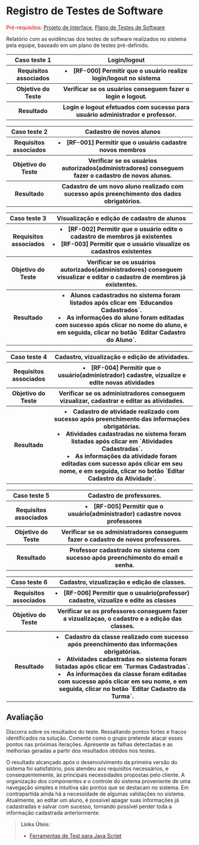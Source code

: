 # Registro de Testes de Software

<span style="color:red">Pré-requisitos: <a href="3-Projeto de Interface.md"> Projeto de Interface</a></span>, <a href="8-Plano de Testes de Software.md"> Plano de Testes de Software</a>

Relatório com as evidências dos testes de software realizados no sistema pela equipe, baseado em um plano de testes pré-definido.

<table>
  <tr>
    <th> Caso teste 1 </th>
    <th> Login/logout </th>
  </tr>
  
 <tr>
    <th> Requisitos associados </th>
    <th> 
      <li> [RF-000]	Permitir que o usuário realize login/logout no sistema</li>
   </th>
  </tr>
  
   <tr>
  <th> Objetivo do Teste </th>
   <th> Verificar se os usuários conseguem fazer o login e logout. </th>
  </tr>
  
  <tr>
  <th> Resultado </th>
   <th> Login e logout efetuados com sucesso para usuário administrador e professor. </th>
  </tr>
   
</th>
  </tr>
  </table>
  <table>
  <tr>
    <th> Caso teste 2 </th>
    <th> Cadastro de novos alunos </th>
  </tr>
  
 <tr>
    <th> Requisitos associados </th>
    <th> 
      <li> [RF-001]	Permitir que o usuário cadastre novos membros </li>
   </th>
  </tr>
  
   <tr>
  <th> Objetivo do Teste </th>
   <th> Verificar se os usuários autorizados(administradores) conseguem fazer o cadastro de novos alunos. </th>
  </tr>
  
  <tr>
  <th> Resultado </th>
   <th> Cadastro de um novo aluno realizado com sucesso após preenchimento dos dados obrigatórios. </th>
  </tr>
   
</th>
  </tr>
</table>

<table>
  <tr>
    <th> Caso teste 3 </th>
    <th> Visualização e edição de cadastro de alunos </th>
  </tr>
  
 <tr>
    <th> Requisitos associados </th>
    <th> 
      <li> [RF-002]	Permitir que o usuário edite o cadastro de membros já existentes</li>
     <li> [RF-003]	Permitir que o usuário visualize os cadastros existentes </li>
   </th>
  </tr>
  
   <tr>
  <th> Objetivo do Teste </th>
   <th> Verificar se os usuários autorizados(administradores) conseguem visualizar e editar o cadastro de membros já existentes. </th>
  </tr>
  
  <tr>
  <th> Resultado </th>
   <th> 
     <li>Alunos cadastrados no sistema foram listados após clicar em `Educandos Cadastrados`. </li>
   <li> As informações do aluno foram editadas com sucesso após clicar no nome do aluno, e em seguida, clicar no botão `Editar Cadastro do Aluno`. </li>
    </th>
  </tr>
   
</th>
  </tr>
</table>

<table>
<tr>
    <th> Caso teste 4 </th>
    <th> Cadastro, vizualização e edição de atividades. </th>
  </tr>
  
 <tr>
    <th> Requisitos associados </th>
    <th> 
     <li> [RF-004]	Permitir que o usuário(administrador) cadastre, vizualize e edite novas atividades </li>
   </th>
  </tr>
  
   <tr>
  <th> Objetivo do Teste </th>
   <th> Verificar se os administradores conseguem vizualizar, cadastrar e editar as atividades. </th>
  </tr>
  
  <tr>
  <th> Resultado </th>
    <th> 
      <li>Cadastro de atividade realizado com sucesso após preenchimento das informações obrigatórias. </li>
  <li>Atividades cadastradas no sistema foram listadas após clicar em `Atividades Cadastradas`. </li>
   <li>As informações da atividade foram editadas com sucesso após clicar em seu nome, e em seguida, clicar no botão `Editar Cadastro da Atividade`. </li>
    </th>
  </tr>
  </table>

<table>
  <tr>
    <th> Caso teste 5 </th>
    <th> Cadastro de professores. </th>
  </tr>
  
 <tr>
    <th> Requisitos associados </th>
    <th> 
     <li> [RF-005]	Permitir que o usuário(administrador) cadastre novos professores </li>
   </th>
  </tr>
  
   <tr>
  <th> Objetivo do Teste </th>
   <th> Verificar se os administradores conseguem fazer o cadastro de novos professores. </th>
  </tr>
  
  <tr>
  <th> Resultado </th>
   <th> Professor cadastrado no sistema com sucesso após preenchimento do email e senha. </th>
  </tr>
   
</th>
  </tr>
</table>

<table>
  <tr>
    <th> Caso teste 6 </th>
    <th> Cadastro, vizualização e edição de classes. </th>
  </tr>
  
 <tr>
    <th> Requisitos associados </th>
    <th> 
     <li> [RF-006]	Permitir que o usuário(professor) cadastre, vizualize e edite as classes </li>
   </th>
  </tr>
  
   <tr>
  <th> Objetivo do Teste </th>
   <th> Verificar se os professores conseguem fazer a vizualizaçao, o cadastro e a edição das classes. </th>
  </tr>
  
  <tr>
  <th> Resultado </th>
   <th> 
     <li>Cadastro da classe realizado com sucesso após preenchimento das informações obrigatórias. </li>
  <li> Atividades cadastradas no sistema foram listadas após clicar em `Turmas Cadastradas`. </li>
   <li> As informações da classe foram editadas com sucesso após clicar em seu nome, e em seguida, clicar no botão `Editar Cadastro da Turma`. </li>
    </th>
  </tr>
   
</th>
  </tr>
</table>

## Avaliação

Discorra sobre os resultados do teste. Ressaltando pontos fortes e fracos identificados na solução. Comente como o grupo pretende atacar esses pontos nas próximas iterações. Apresente as falhas detectadas e as melhorias geradas a partir dos resultados obtidos nos testes.

O resultado alcançado após o desenvolvimento da primeira versão do sistema foi satisfatório, pois atendeu aos requisitos necessários, e consequentemente, às principais necessidades propostas pelo cliente. A organização dos componentes e o controle do sistema proveniente de uma navegação simples e intuitiva são pontos que se destacam no sistema. Em contrapartida ainda há a necessidade de algumas validações no sistema. Atualmente, ao editar um aluno, é possível apagar suas informações já cadastradas e salvar com sucesso, tornando possível perder toda a informação cadastrada anteriormente.

> **Links Úteis**:
> - [Ferramentas de Test para Java Script](https://geekflare.com/javascript-unit-testing/)
